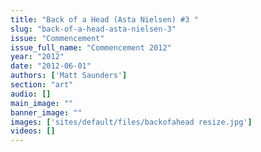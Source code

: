 ```yaml
---
title: "Back of a Head (Asta Nielsen) #3 "
slug: "back-of-a-head-asta-nielsen-3"
issue: "Commencement"
issue_full_name: "Commencement 2012"
year: "2012"
date: "2012-06-01"
authors: ['Matt Saunders']
section: "art"
audio: []
main_image: ""
banner_image: ""
images: ['sites/default/files/backofahead resize.jpg']
videos: []
---
```

